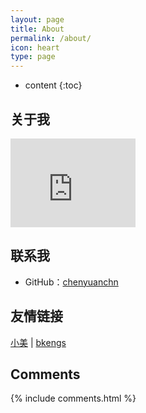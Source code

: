 ```yaml
---
layout: page
title: About
permalink: /about/
icon: heart
type: page
---
```


* content
{:toc}

## 关于我

<iframe src="https://githubbadge.appspot.com/chenyuanchn?s=1" style="border: 0;height: 142px;width: 200px;overflow: hidden;" frameBorder="0"></iframe>

## 联系我

* GitHub：[chenyuanchn](https://github.com/chenyuanchn)

## 友情链接

[小美](https://huxiamei.github.io) \|  [bkengs](https://bkengs.github.io)

## Comments

{% include comments.html %}
